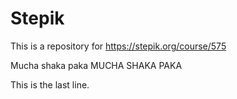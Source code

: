 # Stepik
This is a repository for https://stepik.org/course/575 

Mucha shaka paka
MUCHA
SHAKA
PAKA

This is the last line.
